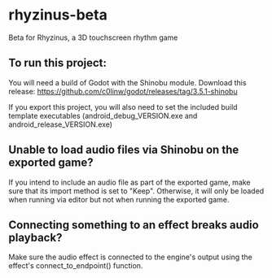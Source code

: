 # rhyzinus-beta
Beta for Rhyzinus, a 3D touchscreen rhythm game

## To run this project:
You will need a build of Godot with the Shinobu module. Download this release: https://github.com/c0linw/godot/releases/tag/3.5.1-shinobu 

If you export this project, you will also need to set the included build template executables (android_debug_VERSION.exe and android_release_VERSION.exe)

## Unable to load audio files via Shinobu on the exported game?
If you intend to include an audio file as part of the exported game, make sure that its import method is set to "Keep". Otherwise, it will only be loaded when running via editor but not when running the exported game.

## Connecting something to an effect breaks audio playback?
Make sure the audio effect is connected to the engine's output using the effect's connect_to_endpoint() function. 
